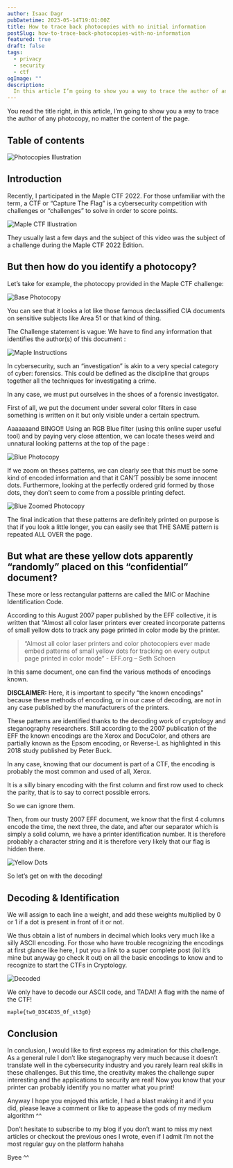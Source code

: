```yaml
---
author: Isaac Dagr
pubDatetime: 2023-05-14T19:01:00Z
title: How to trace back photocopies with no initial information
postSlug: how-to-trace-back-photocopies-with-no-information
featured: true
draft: false
tags:
  - privacy
  - security
  - ctf
ogImage: ""
description:
  In this article I’m going to show you a way to trace the author of any photocopy, no matter the content of the page.
---
```


You read the title right, in this article, I’m going to show you a way to trace the author of any photocopy, no matter the content of the page.

## Table of contents

![Photocopies Illustration](https://blog.dagrcorp.com/assets/how-to-trace-back-photocopies-with-no-information/1.jpg)


## Introduction

Recently, I participated in the Maple CTF 2022. For those unfamiliar with the term, a CTF or “Capture The Flag” is a cybersecurity competition with challenges or “challenges” to solve in order to score points.

![Maple CTF Illustration](https://blog.dagrcorp.com/assets/how-to-trace-back-photocopies-with-no-information/2.png)

They usually last a few days and the subject of this video was the subject of a challenge during the Maple CTF 2022 Edition.

## But then how do you identify a photocopy?

Let’s take for example, the photocopy provided in the Maple CTF challenge: 

![Base Photocopy](https://blog.dagrcorp.com/assets/how-to-trace-back-photocopies-with-no-information/3.jpeg)

You can see that it looks a lot like those famous declassified CIA documents on sensitive subjects like Area 51 or that kind of thing.

The Challenge statement is vague: We have to find any information that identifies the author(s) of this document : 

![Maple Instructions](https://blog.dagrcorp.com/assets/how-to-trace-back-photocopies-with-no-information/4.jpeg)

In cybersecurity, such an “investigation” is akin to a very special category of cyber: forensics. This could be defined as the discipline that groups together all the techniques for investigating a crime.

In any case, we must put ourselves in the shoes of a forensic investigator.

First of all, we put the document under several color filters in case something is written on it but only visible under a certain spectrum.

Aaaaaaand BINGO!! Using an RGB Blue filter (using this online super useful tool) and by paying very close attention, we can locate theses weird and unnatural looking patterns at the top of the page :

![Blue Photocopy](https://blog.dagrcorp.com/assets/how-to-trace-back-photocopies-with-no-information/5.jpeg)

If we zoom on theses patterns, we can clearly see that this must be some kind of encoded information and that it CAN’T possibly be some innocent dots. Furthermore, looking at the perfectly ordered grid formed by those dots, they don’t seem to come from a possible printing defect.

![Blue Zoomed Photocopy](https://blog.dagrcorp.com/assets/how-to-trace-back-photocopies-with-no-information/6.jpeg)

The final indication that these patterns are definitely printed on purpose is that if you look a little longer, you can easily see that THE SAME pattern is repeated ALL OVER the page.

## But what are these yellow dots apparently “randomly” placed on this “confidential” document?

These more or less rectangular patterns are called the MIC or Machine Identification Code.

According to this August 2007 paper published by the EFF collective, it is written that “Almost all color laser printers ever created incorporate patterns of small yellow dots to track any page printed in color mode by the printer.

> “Almost all color laser printers and color photocopiers ever made embed patterns of small yellow dots for tracking on every output page printed in color mode” - EFF.org – Seth Schoen

In this same document, one can find the various methods of encodings known.

**DISCLAIMER:**  Here, it is important to specify “the known encodings” because these methods of encoding, or in our case of decoding, are not in any case published by the manufacturers of the printers.

These patterns are identified thanks to the decoding work of cryptology and steganography researchers. Still according to the 2007 publication of the EFF the known encodings are the Xerox and DocuColor, and others are partially known as the Epsom encoding, or Reverse-L as highlighted in this 2018 study published by Peter Buck.

In any case, knowing that our document is part of a CTF, the encoding is probably the most common and used of all, Xerox.

It is a silly binary encoding with the first column and first row used to check the parity, that is to say to correct possible errors.

So we can ignore them.

Then, from our trusty 2007 EFF document, we know that the first 4 columns encode the time, the next three, the date, and after our separator which is simply a solid column, we have a printer identification number. It is therefore probably a character string and it is therefore very likely that our flag is hidden there.

![Yellow Dots](https://blog.dagrcorp.com/assets/how-to-trace-back-photocopies-with-no-information/7.png)

So let’s get on with the decoding!

## Decoding & Identification

We will assign to each line a weight, and add these weights multiplied by 0 or 1 if a dot is present in front of it or not.

We thus obtain a list of numbers in decimal which looks very much like a silly ASCII encoding. For those who have trouble recognizing the encodings at first glance like here, I put you a link to a super complete post (lol it’s mine but anyway go check it out) on all the basic encodings to know and to recognize to start the CTFs in Cryptology.

![Decoded](https://blog.dagrcorp.com/assets/how-to-trace-back-photocopies-with-no-information/8.png)

We only have to decode our ASCII code, and TADA!! A flag with the name of the CTF!

```
maple{tw0_D3C4D35_0f_st3g0}
```

## Conclusion

In conclusion, I would like to first express my admiration for this challenge. As a general rule I don’t like steganography very much because it doesn’t translate well in the cybersecurity industry and you rarely learn real skills in these challenges. But this time, the creativity makes the challenge super interesting and the applications to security are real! Now you know that your printer can probably identify you no matter what you print!

Anyway I hope you enjoyed this article, I had a blast making it and if you did, please leave a comment or like to appease the gods of my medium algorithm ^^

Don’t hesitate to subscribe to my blog if you don’t want to miss my next articles or checkout the previous ones I wrote, even if I admit I’m not the most regular guy on the platform hahaha

Byee ^^